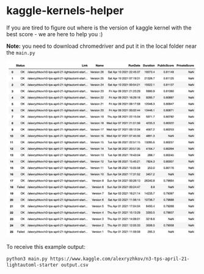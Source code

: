 # kaggle-kernels-helper

If you are tired to figure out where is the version of kaggle kernel with the best score - we are here to help you :)

**Note:** you need to download chromedriver and put it in the local folder near the `main.py`

![Results](imgs/results.png)

To receive this example output:
```
python3 main.py https://www.kaggle.com/alexryzhkov/n3-tps-april-21-lightautoml-starter output.csv
```
